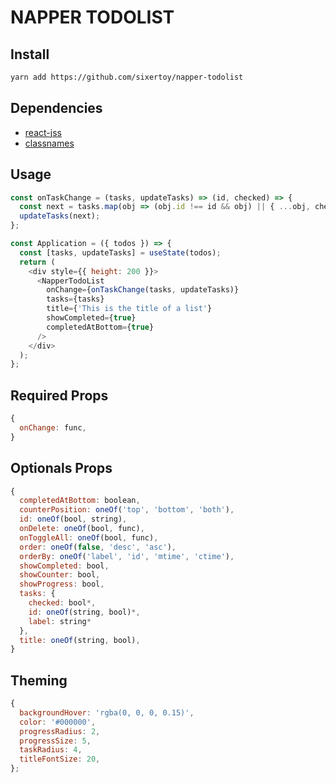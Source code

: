 # NAPPER TODOLIST

## Install

```bash
yarn add https://github.com/sixertoy/napper-todolist
```

## Dependencies

- [react-jss](https://www.npmjs.com/package/react-jss)
- [classnames](https://www.npmjs.com/package/classnames)

## Usage

```javascript
const onTaskChange = (tasks, updateTasks) => (id, checked) => {
  const next = tasks.map(obj => (obj.id !== id && obj) || { ...obj, checked });
  updateTasks(next);
};

const Application = ({ todos }) => {
  const [tasks, updateTasks] = useState(todos);
  return (
    <div style={{ height: 200 }}>
      <NapperTodoList
        onChange={onTaskChange(tasks, updateTasks)}
        tasks={tasks}
        title={'This is the title of a list'}
        showCompleted={true}
        completedAtBottom={true}
      />
    </div>
  );
};
```

## Required Props

```javascript
{
  onChange: func,
}
```

## Optionals Props

```javascript
{
  completedAtBottom: boolean,
  counterPosition: oneOf('top', 'bottom', 'both'),
  id: oneOf(bool, string),
  onDelete: oneOf(bool, func),
  onToggleAll: oneOf(bool, func),
  order: oneOf(false, 'desc', 'asc'),
  orderBy: oneOf('label', 'id', 'mtime', 'ctime'),
  showCompleted: bool,
  showCounter: bool,
  showProgress: bool,
  tasks: {
    checked: bool*,
    id: oneOf(string, bool)*,
    label: string*
  },
  title: oneOf(string, bool),
}
```

## Theming

```javascript
{
  backgroundHover: 'rgba(0, 0, 0, 0.15)',
  color: '#000000',
  progressRadius: 2,
  progressSize: 5,
  taskRadius: 4,
  titleFontSize: 20,
};
```
